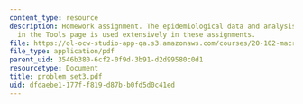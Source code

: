 ```yaml
---
content_type: resource
description: Homework assignment. The epidemiological data and analysis program found
  in the Tools page is used extensively in these assignments.
file: https://ol-ocw-studio-app-qa.s3.amazonaws.com/courses/20-102-macroepidemiology-be-102-spring-2005/dfdaebe1177ff819d87bb0fd5d0c41ed_problem_set3.pdf
file_type: application/pdf
parent_uid: 3546b380-6cf2-0f9d-3b91-d2d99580c0d1
resourcetype: Document
title: problem_set3.pdf
uid: dfdaebe1-177f-f819-d87b-b0fd5d0c41ed
---
```

